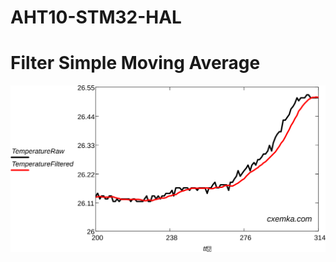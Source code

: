 # AHT10-STM32-HAL
 
# Filter Simple Moving Average

![alt text](https://github.com/Egoruch/Filter-Simple-Moving-Average/blob/master/img/moving_average_filtered_stm32.svg)
